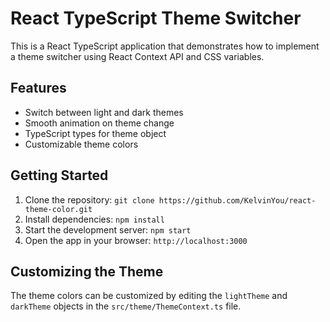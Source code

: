 # React TypeScript Theme Switcher

This is a React TypeScript application that demonstrates how to implement a theme switcher using React Context API and CSS variables.

## Features

- Switch between light and dark themes
- Smooth animation on theme change
- TypeScript types for theme object
- Customizable theme colors

## Getting Started

1. Clone the repository: `git clone https://github.com/KelvinYou/react-theme-color.git`
2. Install dependencies: `npm install`
3. Start the development server: `npm start`
4. Open the app in your browser: `http://localhost:3000`

## Customizing the Theme

The theme colors can be customized by editing the `lightTheme` and `darkTheme` objects in the `src/theme/ThemeContext.ts` file.

